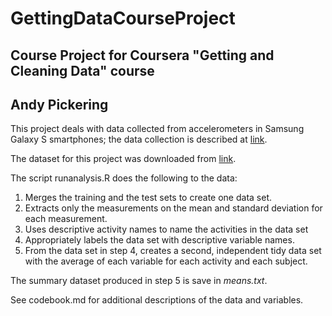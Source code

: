 # GettingDataCourseProject

## Course Project for Coursera "Getting and Cleaning Data" course

## Andy Pickering

This project deals with data collected from accelerometers in Samsung Galaxy S smartphones; the data collection is described at [link](http://archive.ics.uci.edu/ml/datasets/Human+Activity+Recognition+Using+Smartphones).

The dataset for this project was downloaded from [link](https://d396qusza40orc.cloudfront.net/getdata%2Fprojectfiles%2FUCI%20HAR%20Dataset.zip).

The script runanalysis.R does the following to the data:

1. Merges the training and the test sets to create one data set.
2. Extracts only the measurements on the mean and standard deviation for each measurement.
3. Uses descriptive activity names to name the activities in the data set
4. Appropriately labels the data set with descriptive variable names.
5. From the data set in step 4, creates a second, independent tidy data set with the average of each variable for each activity and each subject.

The summary dataset produced in step 5 is save in *means.txt*.

See codebook.md for additional descriptions of the data and variables.